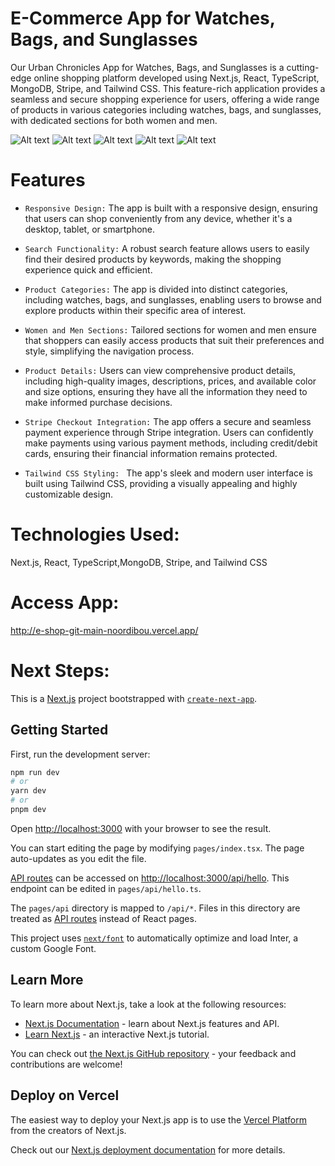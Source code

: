 # E-Commerce App for Watches, Bags, and Sunglasses
Our Urban Chronicles App for Watches, Bags, and Sunglasses is a cutting-edge online shopping platform developed using Next.js, React, TypeScript, MongoDB, Stripe, and Tailwind CSS. This feature-rich application provides a seamless and secure shopping experience for users, offering a wide range of products in various categories including watches, bags, and sunglasses, with dedicated sections for both women and men.
</hr>

![Alt text](eshop.png) ![Alt text](sec.png)  ![Alt text](cat.png) ![Alt text](checkout.png) ![Alt text](strip-checkout.png)

# Features
 - `Responsive Design:` The app is built with a responsive design, ensuring that users can shop conveniently from any device, whether it's a desktop, tablet, or smartphone.

 - `Search Functionality:` A robust search feature allows users to easily find their desired products by keywords, making the shopping experience quick and efficient.

- `Product Categories:` The app is divided into distinct categories, including watches, bags, and sunglasses, enabling users to browse and explore products within their specific area of interest.

-  `Women and Men Sections:` Tailored sections for women and men ensure that shoppers can easily access products that suit their preferences and style, simplifying the navigation process.

- `Product Details:` Users can view comprehensive product details, including high-quality images, descriptions, prices, and available color and size options, ensuring they have all the information they need to make informed purchase decisions.

- `Stripe Checkout Integration:` The app offers a secure and seamless payment experience through Stripe integration. Users can confidently make payments using various payment methods, including credit/debit cards, ensuring their financial information remains protected.

 - `Tailwind CSS Styling: ` The app's sleek and modern user interface is built using Tailwind CSS, providing a visually appealing and highly customizable design.

# Technologies Used:
 Next.js, React, TypeScript,MongoDB, Stripe, and Tailwind CSS
# Access App:
 http://e-shop-git-main-noordibou.vercel.app/

# Next Steps:




This is a [Next.js](https://nextjs.org/) project bootstrapped with [`create-next-app`](https://github.com/vercel/next.js/tree/canary/packages/create-next-app).

## Getting Started

First, run the development server:

```bash
npm run dev
# or
yarn dev
# or
pnpm dev
```

Open [http://localhost:3000](http://localhost:3000) with your browser to see the result.

You can start editing the page by modifying `pages/index.tsx`. The page auto-updates as you edit the file.

[API routes](https://nextjs.org/docs/api-routes/introduction) can be accessed on [http://localhost:3000/api/hello](http://localhost:3000/api/hello). This endpoint can be edited in `pages/api/hello.ts`.

The `pages/api` directory is mapped to `/api/*`. Files in this directory are treated as [API routes](https://nextjs.org/docs/api-routes/introduction) instead of React pages.

This project uses [`next/font`](https://nextjs.org/docs/basic-features/font-optimization) to automatically optimize and load Inter, a custom Google Font.

## Learn More

To learn more about Next.js, take a look at the following resources:

- [Next.js Documentation](https://nextjs.org/docs) - learn about Next.js features and API.
- [Learn Next.js](https://nextjs.org/learn) - an interactive Next.js tutorial.

You can check out [the Next.js GitHub repository](https://github.com/vercel/next.js/) - your feedback and contributions are welcome!

## Deploy on Vercel

The easiest way to deploy your Next.js app is to use the [Vercel Platform](https://vercel.com/new?utm_medium=default-template&filter=next.js&utm_source=create-next-app&utm_campaign=create-next-app-readme) from the creators of Next.js.

Check out our [Next.js deployment documentation](https://nextjs.org/docs/deployment) for more details.
